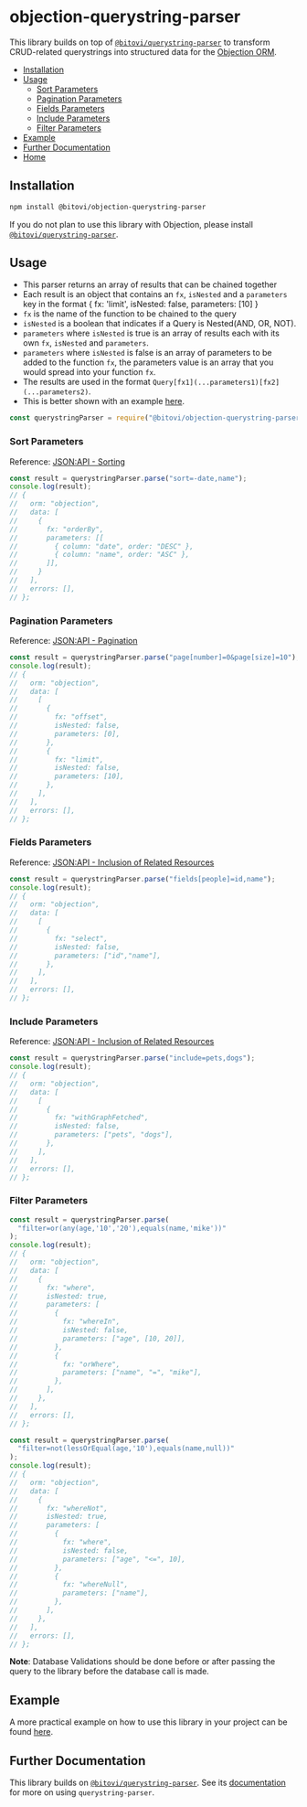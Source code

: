 # objection-querystring-parser

This library builds on top of [`@bitovi/querystring-parser`](https://github.com/bitovi/querystring-parser/tree/main/packages/querystring-parser#readme) to transform CRUD-related querystrings into structured data for the [Objection ORM](https://vincit.github.io/objection.js/).

- [Installation](#installation)
- [Usage](#usage)
  - [Sort Parameters](#sort-parameters)
  - [Pagination Parameters](#pagination-parameters)
  - [Fields Parameters](#fields-parameters)
  - [Include Parameters](#include-parameters)
  - [Filter Parameters](#filter-parameters)
- [Example](#example)
- [Further Documentation](#further-documentation)
- [Home](https://github.com/bitovi/querystring-parser#readme)

## Installation

```sh
npm install @bitovi/objection-querystring-parser
```

If you do not plan to use this library with Objection, please install [`@bitovi/querystring-parser`](https://github.com/bitovi/querystring-parser/tree/main/packages/querystring-parser#readme).

## Usage

- This parser returns an array of results that can be chained together
- Each result is an object that contains an `fx`, `isNested` and a `parameters` key in the format { fx: 'limit', isNested: false, parameters: [10] }
- `fx` is the name of the function to be chained to the query
- `isNested` is a boolean that indicates if a Query is Nested(AND, OR, NOT).
- `parameters` where `isNested` is true is an array of results each with its own `fx`, `isNested` and `parameters`.
- `parameters` where `isNested` is false is an array of parameters to be added to the function `fx`, the parameters value is an array that you would spread into your function `fx`.
- The results are used in the format `Query[fx1](...parameters1)[fx2](...parameters2)`.
- This is better shown with an example [here](https://github.com/bitovi/querystring-parser/tree/main/examples).

```js
const querystringParser = require("@bitovi/objection-querystring-parser");
```

### Sort Parameters

Reference: [JSON:API - Sorting](https://jsonapi.org/format/#fetching-sorting)

```js
const result = querystringParser.parse("sort=-date,name");
console.log(result);
// {
//   orm: "objection",
//   data: [
//     {
//       fx: "orderBy",
//       parameters: [[
//         { column: "date", order: "DESC" },
//         { column: "name", order: "ASC" },
//       ]],
//     }
//   ],
//   errors: [],
// };
```

### Pagination Parameters

Reference: [JSON:API - Pagination](https://jsonapi.org/format/#fetching-pagination)

```js
const result = querystringParser.parse("page[number]=0&page[size]=10");
console.log(result);
// {
//   orm: "objection",
//   data: [
//     [
//       {
//         fx: "offset",
//         isNested: false,
//         parameters: [0],
//       },
//       {
//         fx: "limit",
//         isNested: false,
//         parameters: [10],
//       },
//     ],
//   ],
//   errors: [],
// };
```

### Fields Parameters

Reference: [JSON:API - Inclusion of Related Resources](https://jsonapi.org/format/#fetching-sparse-fieldsets)

```js
const result = querystringParser.parse("fields[people]=id,name");
console.log(result);
// {
//   orm: "objection",
//   data: [
//     [
//       {
//         fx: "select",
//         isNested: false,
//         parameters: ["id","name"],
//       },
//     ],
//   ],
//   errors: [],
// };
```

### Include Parameters

Reference: [JSON:API - Inclusion of Related Resources](https://jsonapi.org/format/#fetching-includes)

```js
const result = querystringParser.parse("include=pets,dogs");
console.log(result);
// {
//   orm: "objection",
//   data: [
//     [
//       {
//         fx: "withGraphFetched",
//         isNested: false,
//         parameters: ["pets", "dogs"],
//       },
//     ],
//   ],
//   errors: [],
// };
```

### Filter Parameters

```js
const result = querystringParser.parse(
  "filter=or(any(age,'10','20'),equals(name,'mike'))"
);
console.log(result);
// {
//   orm: "objection",
//   data: [
//     {
//       fx: "where",
//       isNested: true,
//       parameters: [
//         {
//           fx: "whereIn",
//           isNested: false,
//           parameters: ["age", [10, 20]],
//         },
//         {
//           fx: "orWhere",
//           parameters: ["name", "=", "mike"],
//         },
//       ],
//     },
//   ],
//   errors: [],
// };
```

```js
const result = querystringParser.parse(
  "filter=not(lessOrEqual(age,'10'),equals(name,null))"
);
console.log(result);
// {
//   orm: "objection",
//   data: [
//     {
//       fx: "whereNot",
//       isNested: true,
//       parameters: [
//         {
//           fx: "where",
//           isNested: false,
//           parameters: ["age", "<=", 10],
//         },
//         {
//           fx: "whereNull",
//           parameters: ["name"],
//         },
//       ],
//     },
//   ],
//   errors: [],
// };
```

**Note**: Database Validations should be done before or after passing the query to the library before the database call is made.

## Example

A more practical example on how to use this library in your project can be found [here](https://github.com/bitovi/querystring-parser/tree/main/examples).

## Further Documentation

This library builds on [`@bitovi/querystring-parser`](https://github.com/bitovi/querystring-parser/tree/main/packages/querystring-parser#readme). See its [documentation](https://github.com/bitovi/querystring-parser/tree/main/packages/querystring-parser#readme) for more on using `querystring-parser`.
